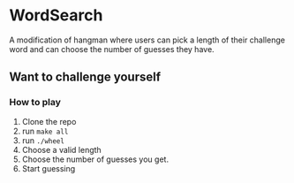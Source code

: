 # WordSearch 

A modification of hangman where users can pick a length of their challenge word and can choose the number of guesses they have.

## Want to challenge yourself

### How to play 

1. Clone the repo
2. run ```make all```
3. run ```./wheel```
4. Choose a valid length
5. Choose the number of guesses you get.
6. Start guessing 


